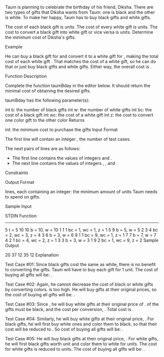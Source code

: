 Taum is planning to celebrate the birthday of his friend, Diksha. There are two types of gifts that Diksha wants from Taum: one is black and the other is white. To make her happy, Taum has to buy  black gifts and  white gifts.

The cost of each black gift is  units.
The cost of every white gift is  units.
The cost to convert a black gift into white gift or vice versa is  units.
Determine the minimum cost of Diksha's gifts.

Example





He can buy a black gift for  and convert it to a white gift for , making the total cost of each white gift . That matches the cost of a white gift, so he can do that or just buy black gifts and white gifts. Either way, the overall cost is .

Function Description

Complete the function taumBday in the editor below. It should return the minimal cost of obtaining the desired gifts.

taumBday has the following parameter(s):

int b: the number of black gifts
int w: the number of white gifts
int bc: the cost of a black gift
int wc: the cost of a white gift
int z: the cost to convert one color gift to the other color
Returns

int: the minimum cost to purchase the gifts
Input Format

The first line will contain an integer , the number of test cases.

The next  pairs of lines are as follows:
- The first line contains the values of integers  and .
- The next line contains the values of integers , , and .

Constraints



Output Format

 lines, each containing an integer: the minimum amount of units Taum needs to spend on gifts.

Sample Input

STDIN   Function
-----   --------
5       t = 5
10 10   b = 10, w = 10
1 1 1   bc = 1, wc = 1, z = 1
5 9     b = 5, w = 5
2 3 4   bc = 2, wc = 3, z = 4
3 6     b = 3, w = 6
9 1 1   bc = 9, wc = 1, z = 1
7 7     b = 7, w = 7
4 2 1   bc = 4, wc = 2, z = 1
3 3     b = 3, w = 3
1 9 2   bc = 1, wc = 9, z = 2
Sample Output

20
37
12
35
12
Explanation

Test Case #01:
Since black gifts cost the same as white, there is no benefit to converting the gifts. Taum will have to buy each gift for 1 unit. The cost of buying all gifts will be: .

Test Case #02:
Again, he cannot decrease the cost of black or white gifts by converting colors.  is too high. He will buy gifts at their original prices, so the cost of buying all gifts will be: .

Test Case #03:
Since , he will buy  white gifts at their original price of .  of the gifts must be black, and the cost per conversion, . Total cost is .

Test Case #04:
Similarly, he will buy  white gifts at their original price, . For black gifts, he will first buy white ones and color them to black, so that their cost will be reduced to . So cost of buying all gifts will be: .

Test Case #05: He will buy black gifts at their original price, . For white gifts, he will first black gifts worth  unit and color them to white for  units. The cost for white gifts is reduced to  units. The cost of buying all gifts will be: .